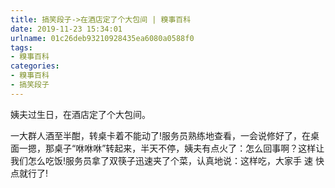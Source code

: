 ```yaml
---
title: 搞笑段子->在酒店定了个大包间 | 糗事百科
date: 2019-11-23 15:34:01
urlname: 01c26deb93210928435ea6080a0588f0
tags: 
- 糗事百科
categories:
- 糗事百科
- 搞笑段子
---
```

姨夫过生日，在酒店定了个大包间。

一大群人酒至半酣，转桌卡着不能动了!服务员熟练地查看，一会说修好了，在桌面一摁，那桌子“咻咻咻”转起来，半天不停，姨夫有点火了：怎么回事啊？这样让我们怎么吃饭!服务员拿了双筷子迅速夹了个菜，认真地说：这样吃，大家手 速 快 点就行了!


